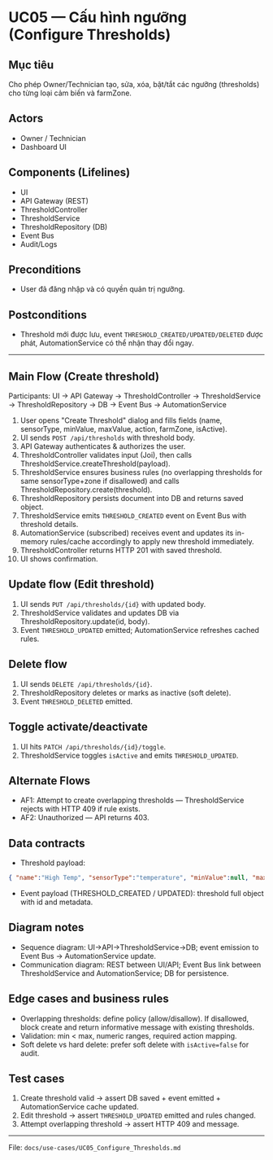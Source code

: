 # UC05 — Cấu hình ngưỡng (Configure Thresholds)

## Mục tiêu
Cho phép Owner/Technician tạo, sửa, xóa, bật/tắt các ngưỡng (thresholds) cho từng loại cảm biến và farmZone.

## Actors
- Owner / Technician
- Dashboard UI

## Components (Lifelines)
- UI
- API Gateway (REST)
- ThresholdController
- ThresholdService
- ThresholdRepository (DB)
- Event Bus
- Audit/Logs

## Preconditions
- User đã đăng nhập và có quyền quản trị ngưỡng.

## Postconditions
- Threshold mới được lưu, event `THRESHOLD_CREATED/UPDATED/DELETED` được phát, AutomationService có thể nhận thay đổi ngay.

---

## Main Flow (Create threshold)
Participants: UI → API Gateway → ThresholdController → ThresholdService → ThresholdRepository → DB → Event Bus → AutomationService

1. User opens "Create Threshold" dialog and fills fields (name, sensorType, minValue, maxValue, action, farmZone, isActive).
2. UI sends `POST /api/thresholds` with threshold body.
3. API Gateway authenticates & authorizes the user.
4. ThresholdController validates input (Joi), then calls ThresholdService.createThreshold(payload).
5. ThresholdService ensures business rules (no overlapping thresholds for same sensorType+zone if disallowed) and calls ThresholdRepository.create(threshold).
6. ThresholdRepository persists document into DB and returns saved object.
7. ThresholdService emits `THRESHOLD_CREATED` event on Event Bus with threshold details.
8. AutomationService (subscribed) receives event and updates its in-memory rules/cache accordingly to apply new threshold immediately.
9. ThresholdController returns HTTP 201 with saved threshold.
10. UI shows confirmation.

## Update flow (Edit threshold)
1. UI sends `PUT /api/thresholds/{id}` with updated body.
2. ThresholdService validates and updates DB via ThresholdRepository.update(id, body).
3. Event `THRESHOLD_UPDATED` emitted; AutomationService refreshes cached rules.

## Delete flow
1. UI sends `DELETE /api/thresholds/{id}`.
2. ThresholdRepository deletes or marks as inactive (soft delete).
3. Event `THRESHOLD_DELETED` emitted.

## Toggle activate/deactivate
1. UI hits `PATCH /api/thresholds/{id}/toggle`.
2. ThresholdService toggles `isActive` and emits `THRESHOLD_UPDATED`.

## Alternate Flows
- AF1: Attempt to create overlapping thresholds — ThresholdService rejects with HTTP 409 if rule exists.
- AF2: Unauthorized — API returns 403.

## Data contracts
- Threshold payload:
```json
{ "name":"High Temp", "sensorType":"temperature", "minValue":null, "maxValue":35, "action":{ "type":"device", "deviceId":"fan-01", "deviceAction":"on" }, "farmZone":"zone-1", "isActive":true }
```
- Event payload (THRESHOLD_CREATED / UPDATED): threshold full object with id and metadata.

## Diagram notes
- Sequence diagram: UI→API→ThresholdService→DB; event emission to Event Bus → AutomationService update.
- Communication diagram: REST between UI/API; Event Bus link between ThresholdService and AutomationService; DB for persistence.

## Edge cases and business rules
- Overlapping thresholds: define policy (allow/disallow). If disallowed, block create and return informative message with existing thresholds.
- Validation: min < max, numeric ranges, required action mapping.
- Soft delete vs hard delete: prefer soft delete with `isActive=false` for audit.

## Test cases
1. Create threshold valid → assert DB saved + event emitted + AutomationService cache updated.
2. Edit threshold → assert `THRESHOLD_UPDATED` emitted and rules changed.
3. Attempt overlapping threshold → assert HTTP 409 and message.

---

File: `docs/use-cases/UC05_Configure_Thresholds.md`